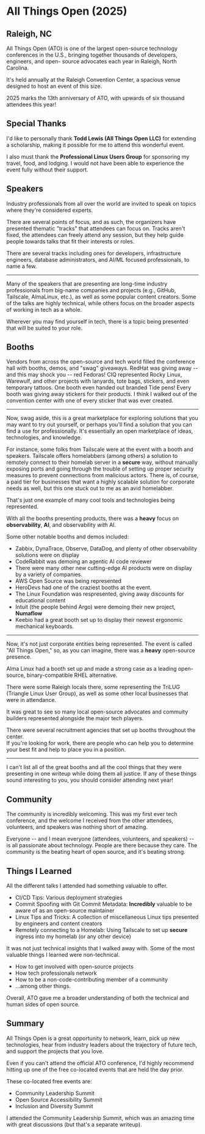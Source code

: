 # All Things Open (2025)
## Raleigh, NC

All Things Open (ATO) is one of the largest open-source technology conferences 
in the U.S., bringing together thousands of developers, engineers, and open-
source advocates each year in Raleigh, North Carolina.  

It's held annually at the Raleigh Convention Center, a spacious venue designed to 
host an event of this size.   

2025 marks the 13th anniversary of ATO, with upwards of six thousand attendees this year!  

## Special Thanks

I'd like to personally thank **Todd Lewis (All Things Open LLC)** for
extending a scholarship, making it possible for me to attend this wonderful 
event.  

I also must thank the **Professional Linux Users Group** for sponsoring my
travel, food, and lodging. I would not have been able to experience the event 
fully without their support.


## Speakers

Industry professionals from all over the world are invited to speak on
topics where they're considered experts.

There are several points of focus, and as such, the organizers have presented
thematic "tracks" that attendees can focus on. Tracks aren't fixed, the attendees 
can freely attend any session, but they help guide people towards talks that
fit their interests or roles.  

There are several tracks including ones for developers, infrastructure
engineers, database administrators, and AI/ML focused professionals, to name a
few.  

---

Many of the speakers that are presenting are long-time industry professionals
from big-name companies and projects (e.g., GitHub, Tailscale, AlmaLinux, etc.), as
well as some popular content creators. Some of the talks are highly technical,
while others focus on the broader aspects of working in tech as a whole.  

Wherever you may find yourself in tech, there is a topic being presented that
will be suited to your role.  


## Booths

Vendors from across the open-source and tech world filled the conference hall
with booths, demos, and "swag" giveaways. RedHat was giving away -- 
and this may shock you -- red Fedoras! CIQ represented Rocky Linux, Warewulf, 
and other projects with lanyards, tote bags, stickers, and even temporary tattoos. 
One booth even handed out branded Tide pens! Every booth was giving away 
stickers for their products. I think I walked out of the convention center with 
one of every sticker that was ever created.  

---

Now, swag aside, this is a great marketplace for exploring solutions that you 
may want to try out yourself, or perhaps you'll find a solution that you can 
find a use for professionally. It's essentially an open marketplace of ideas, 
technologies, and knowledge.

For instance, some folks from Tailscale were at the event with a booth and
speakers. Tailscale offers homelabbers (among others) a solution to remotely 
connect to their homelab server in a **secure** way, without manually exposing 
ports and going through the trouble of setting up proper security measures to 
prevent connections from malicious actors. There is, of course, a paid tier for
businesses that want a highly scalable solution for corporate needs as well,
but this one stuck out to me as an avid homelabber.  

That's just one example of many cool tools and technologies being represented.  

With all the booths presenting products, there was a **heavy** focus on **observability**, **AI**,
and observability *with* AI.  

Some other notable booths and demos included:

- Zabbix, DynaTrace, Observe, DataDog, and plenty of other observability solutions were on
  display  
- CodeRabbit was demoing an agentic AI code reviewer
- There were many other new cutting-edge AI products were on display by a variety of companies.  
- AWS Open Source was being represented
- HeroDevs had one of the craziest booths at the event.
- The Linux Foundation was respresented, giving away discounts for educational content
- Intuit (the people behind Argo) were demoing their new project, **Numaflow**
- Keebio had a great booth set up to display their newest ergonomic mechanical keyboards.

---

Now, it's not just corporate entities being represented. The event is called
"All Things Open," so, as you can imagine, there was a **heavy** open-source
presence.  

Alma Linux had a booth set up and made a strong case as a leading open-source,
binary-compatible RHEL alternative.  

There were some Raleigh locals there, some representing the TriLUG (Triangle Linux User
Group), as well as some other local businesses that were in attendance.  

It was great to see so many local open-source advocates and commuity builders
represented alongside the major tech players.  

There were several recruitment agencies that set up booths throughout the center.  
If you're looking for work, there are people who can help you to determine your best fit 
and help to place you in a position. 

---

I can't list all of the great booths and all the cool things that they were presenting
in one writeup while doing them all justice. If any of these things sound
interesting to you, you should consider attending next year!

## Community

The community is incredibly welcoming. This was my first ever tech conference,
and the welcome I received from the other attendees, volunteers, and speakers 
was nothing short of amazing. 

Everyone -- and I mean everyone (attendees, volunteers, and speakers) -- is all 
passionate about technology. People are there because they care. The community 
is the beating heart of open source, and it's beating strong.  

## Things I Learned

All the different talks I attended had something valuable to offer.  

- CI/CD Tips: Various deployment strategies  
- Commit Spoofing with Git Commit Metadata: **Incredibly** valuable to be aware of as
  an open-source maintainer  
- Linux Tips and Tricks: A collection of miscellaneous Linux tips presented by
  engineers and content creators  
- Remotely connecting to a Homelab: Using Tailscale to set up **secure**
  ingress into my homelab (or any other device)  

It was not just technical insights that I walked away with. Some of the most
valuable things I learned were non-technical.  

- How to get involved with open-source projects
- How tech professionals network
- How to be a non-code-contributing member of a community
- ...among other things.

Overall, ATO gave me a broader understanding of both the technical and human
sides of open source.  

## Summary

All Things Open is a great opportunity to network, learn, pick up new
technologies, hear from industry leaders about the trajectory of future tech, 
and support the projects that you love.

Even if you can't attend the official ATO conference, I'd highly recommend
hitting up one of the free co-located events that are held the day prior.  

These co-located free events are:

- Community Leadership Summit
- Open Source Accessibility Summit
- Inclusion and Diversity Summit

I attended the Community Leadership Summit, which was an amazing time with
great discussions (but that's a separate writeup).  


